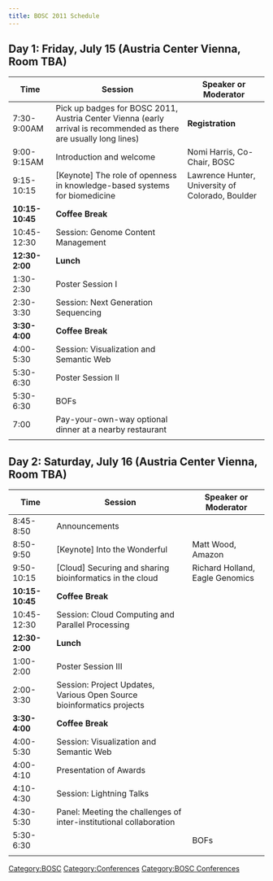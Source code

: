 ```yaml
---
title: BOSC 2011 Schedule
---
```


Day 1: Friday, July 15 (Austria Center Vienna, Room TBA)
--------------------------------------------------------

| Time            | Session                                                                                                            | Speaker or Moderator                             |
|-----------------|--------------------------------------------------------------------------------------------------------------------|--------------------------------------------------|
| 7:30-9:00AM     | Pick up badges for BOSC 2011, Austria Center Vienna (early arrival is recommended as there are usually long lines) | **Registration**                                 |
| 9:00-9:15AM     | Introduction and welcome                                                                                           | Nomi Harris, Co-Chair, BOSC                      |
| 9:15-10:15      | \[Keynote\] The role of openness in knowledge-based systems for biomedicine                                        | Lawrence Hunter, University of Colorado, Boulder |
| **10:15-10:45** | **Coffee Break**                                                                                                   |                                                  |
| 10:45-12:30     | Session: Genome Content Management                                                                                 |                                                  |
| **12:30-2:00**  | **Lunch**                                                                                                          |                                                  |
| 1:30-2:30       | Poster Session I                                                                                                   |                                                  |
| 2:30-3:30       | Session: Next Generation Sequencing                                                                                |                                                  |
| **3:30-4:00**   | **Coffee Break**                                                                                                   |                                                  |
| 4:00-5:30       | Session: Visualization and Semantic Web                                                                            |                                                  |
| 5:30-6:30       | Poster Session II                                                                                                  |                                                  |
| 5:30-6:30       | BOFs                                                                                                               |                                                  |
| 7:00            | Pay-your-own-way optional dinner at a nearby restaurant                                                            |
||

Day 2: Saturday, July 16 (Austria Center Vienna, Room TBA)
----------------------------------------------------------

| Time            | Session                                                               | Speaker or Moderator            |
|-----------------|-----------------------------------------------------------------------|---------------------------------|
| 8:45-8:50       | Announcements                                                         |                                 |
| 8:50-9:50       | \[Keynote\] Into the Wonderful                                        | Matt Wood, Amazon               |
| 9:50-10:15      | \[Cloud\] Securing and sharing bioinformatics in the cloud            | Richard Holland, Eagle Genomics |
| **10:15-10:45** | **Coffee Break**                                                      |                                 |
| 10:45-12:30     | Session: Cloud Computing and Parallel Processing                      |                                 |
| **12:30-2:00**  | **Lunch**                                                             |                                 |
| 1:00-2:00       | Poster Session III                                                    |                                 |
| 2:00-3:30       | Session: Project Updates, Various Open Source bioinformatics projects |                                 |
| **3:30-4:00**   | **Coffee Break**                                                      |                                 |
| 4:00-5:30       | Session: Visualization and Semantic Web                               |                                 |
| 4:00-4:10       | Presentation of Awards                                                |                                 |
| 4:10-4:30       | Session: Lightning Talks                                              |                                 |
| 4:30-5:30       | Panel: Meeting the challenges of inter-institutional collaboration    |                                 |
| 5:30-6:30       |                                                                       | BOFs                            |
||

<Category:BOSC> <Category:Conferences> [Category:BOSC
Conferences](Category:BOSC_Conferences "wikilink")
